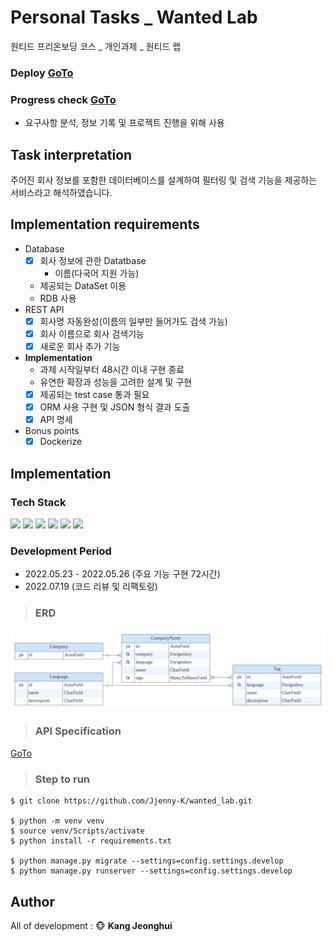 # Personal Tasks _ Wanted Lab
원티드 프리온보딩 코스 _ 개인과제 _ 원티드 랩

### Deploy [GoTo](http://43.200.14.209/api/companies)

### Progress check [GoTo](https://round-locust-fc4.notion.site/wanted_lab-c118dc7316014055a311c1c38823d227)
- 요구사항 분석, 정보 기록 및 프로젝트 진행을 위해 사용

## Task interpretation
주어진 회사 정보를 포함한 데이터베이스를 설계하여 필터링 및 검색 기능을 제공하는 서비스라고 해석하였습니다.

## Implementation requirements
-   Database
    -   [x] 회사 정보에 관한 Datatbase
        -   이름(다국어 지원 가능)
    -   제공되는 DataSet 이용
    -   RDB 사용
-   REST API
    -   [x] 회사명 자동완성(이름의 일부만 들어가도 검색 가능)
    -   [x] 회사 이름으로 회사 검색기능
    -   [x] 새로운 회사 추가 기능
-   **Implementation**
    -   과제 시작일부터 48시간 이내 구현 종료
    -   유연한 확장과 성능을 고려한 설계 및 구현
    -   [x] 제공되는 test case 통과 필요
    -   [x] ORM 사용 구현 및 JSON 형식 결과 도출
    -   [x] API 명세
-   Bonus points
    -   [x] Dockerize

## Implementation

### Tech Stack
<img src="https://img.shields.io/badge/Python-3776AB?style=flat-square&logo=Python&logoColor=white"/> <img src="https://img.shields.io/badge/Django-092E20?style=flat-square&logo=Django&logoColor=white"/> <img src="https://img.shields.io/badge/PostgreSQL-4169E1?style=flat-square&logo=PostgreSQL&logoColor=white"/> <img src="https://img.shields.io/badge/PyCharm-000000?style=flat-square&logo=PyCharm&logoColor=white"/> <img src="https://img.shields.io/badge/Docker-2496ED?style=flat-square&logo=Docker&logoColor=white"/> <img src="https://img.shields.io/badge/AWS EC2-232F3E?style=flat-square&logo=Amazon AWS&logoColor=white"/>

### Development Period
- 2022.05.23 - 2022.05.26 (주요 기능 구현 72시간)
- 2022.07.19 (코드 리뷰 및 리팩토링)

> ### ERD
<img src="./source/wanted_lab_erd.png" alt="erd"/>

> ### API Specification
[GoTo](https://documenter.getpostman.com/view/20879074/Uz5CKcxQ)

> ### Step to run
```
$ git clone https://github.com/Jjenny-K/wanted_lab.git

$ python -m venv venv
$ source venv/Scripts/activate
$ python install -r requirements.txt

$ python manage.py migrate --settings=config.settings.develop
$ python manage.py runserver --settings=config.settings.develop
```

## Author
All of development : :monkey_face: **Kang Jeonghui**
